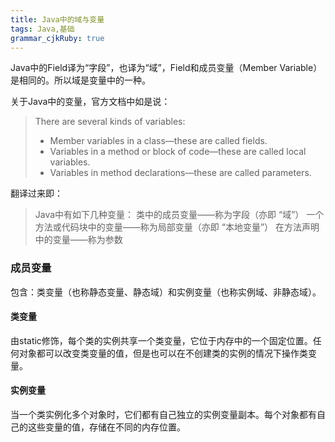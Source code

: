 ```yaml
--- 
title: Java中的域与变量
tags: Java,基础
grammar_cjkRuby: true
---
```

Java中的Field译为“字段”，也译为“域”，Field和成员变量（Member Variable）是相同的。所以域是变量中的一种。

关于Java中的变量，官方文档中如是说：
>There are several kinds of variables:
> - Member variables in a class—these are called fields.
> - Variables in a method or block of code—these are called local variables.
> - Variables in method declarations—these are called parameters.

翻译过来即：
>Java中有如下几种变量：
>类中的成员变量——称为字段（亦即 “域”）
>一个方法或代码块中的变量——称为局部变量（亦即 “本地变量”）
>在方法声明中的变量——称为参数

### 成员变量

包含：类变量（也称静态变量、静态域）和实例变量（也称实例域、非静态域）。

#### 类变量

由static修饰，每个类的实例共享一个类变量，它位于内存中的一个固定位置。任何对象都可以改变类变量的值，但是也可以在不创建类的实例的情况下操作类变量。

#### 实例变量
当一个类实例化多个对象时，它们都有自己独立的实例变量副本。每个对象都有自己的这些变量的值，存储在不同的内存位置。

